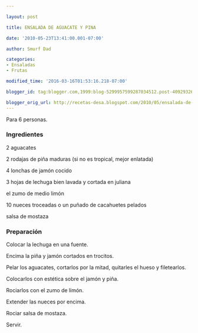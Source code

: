 ```yaml
---

layout: post

title: ENSALADA DE AGUACATE Y PINA

date: '2010-05-23T13:41:00.001-07:00'

author: Smurf Dad

categories:
- Ensaladas
- Frutas

modified_time: '2016-03-16T01:53:16.218-07:00'

blogger_id: tag:blogger.com,1999:blog-5299957599287034512.post-4092932696199970628

blogger_orig_url: http://recetas-desa.blogspot.com/2010/05/ensalada-de-aguacate-y-pina.html
---
```


Para 6 personas.

<h3>Ingredientes</h3>

2 aguacates

2 rodajas de piña maduras (si no es tropical, mejor enlatada)

4 lonchas de jamón cocido

3 hojas de lechuga bien lavada y cortada en juliana

el zumo de medio limón

10 nueces troceadas o un puñado de cacahuetes pelados

salsa de mostaza

<h3>Preparación</h3>

Colocar la lechuga en una fuente.

Encima la piña y jamón cortados en trocitos.

Pelar los aguacates, cortarlos por la mitad, quitarles el hueso y filetearlos.

Colocarlos con estética sobre el jamón y piña.

Rociarlos con el zumo de limón.

Extender las nueces por encima.

Rociar salsa de mostaza.

Servir.

